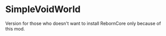 # SimpleVoidWorld
Version for those who doesn't want to install RebornCore only because of this mod.
